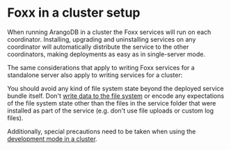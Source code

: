 Foxx in a cluster setup
=======================

When running ArangoDB in a cluster the Foxx services will run on each coordinator. Installing, upgrading and uninstalling services on any coordinator will automatically distribute the service to the other coordinators, making deployments as easy as in single-server mode.

The same considerations that apply to writing Foxx services for a standalone server also apply to writing services for a cluster:

You should avoid any kind of file system state beyond the deployed service bundle itself. Don't [write data to the file system](Files.md) or encode any expectations of the file system state other than the files in the service folder that were installed as part of the service (e.g. don't use file uploads or custom log files).

Additionally, special precautions need to be taken when using the [development mode in a cluster](DevelopmentMode.md#In-a-cluster).
